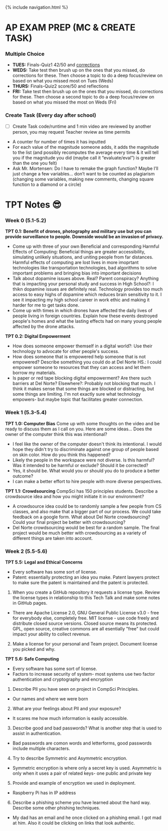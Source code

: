 {% include navigation.html %}
# AP EXAM PREP (MC & CREATE TASK)
### Multiple Choice
- **TUES:** Finals-Quiz1 42/50 and [corrections](https://github.com/allisonthuang/allisonthuang.github.io/wiki/Finals-Quiz1-Corrections)
- **WEDS:** Take test then brush up on the ones that you missed, do corrections for these. Then choose a topic to do a deep focus/review on based on what you missed most on Tues (Weds)
- **THURS:** Finals-Quiz2 score/50 and reflections
- **FRI:** Take test then brush up on the ones that you missed, do corrections for these. Then choose a second topic to do a deep focus/review on based on what you missed the most on Weds (Fri)

### Create Task (Every day after school)
- [ ] Create Task code/runtime and 1 min video are reviewed by another person, you may request Teacher review as time permits
- A counter for number of times it has inputted
- For each value of the magnitude someone adds, it adds the magnitude to the list (and possibly recomputes the average every time & it will tell you if the magnitude you did (maybe call it “evaluate/eval”) is greater than the one you felt)
- Ask Mr. Mortensen: Do I have to remake the graph function? Maybe I’ll just change a few variables… don’t want to be counted as plagiarism (changing some variables, making new comments, changing square function to a diamond or a circle)

# TPT Notes 😎
### Week 0 (5.1-5.2)
**TPT 0.1: Benefit of drones, photography and military use but you can provide surveillance to people. Downside would be an invasion of privacy.**
- Come up with three of your own Beneficial and corresponding Harmful Effects of Computing: Beneficial things are greater accessibility, simulating unlikely situations, and uniting people from far distances. Harmful effects of computing are lost lives in more imoprtant technologies like transportation technologies, bad algorithms to solve important problems and bringing bias into important decisions
- Talk about dopamine issues above. Real? Parent conspiracy? Anything that is impacting your personal study and success in High School?: I thikn dopamine issues are definitely real. Technology provides too much access to easy highs of dopamine which reduces brain sensitivity to it. I see it impacting my high school career in work ethic and making it harder for me to get tasks done.
- Come up with times in which drones have affected the daily lives of people living in foreign countries. Explain how these events destroyed people's homes and what the lasting effects had on many young people affected by the drone attacks.

**TPT 0.2: Digital Empowerment**
- How does someone empower themself in a digital world?: Use their technology to advocate for other people's success.
- How does someone that is empowered help someone that is not empowered? Describe something you could do at Del Norte HS.: I could empower someone to resources that they can access and let them borrow my materials.
- Is paper or red tape blocking digital empowerment? Are there such barriers at Del Norte? Elsewhere?: Probably not blocking that much. I think it makes sense that some things are blocked or distracting, but some things are limiting. I'm not exactly sure what technology empowers- but maybe topic that facilitates greater connection.

  
### Week 1 (5.3-5.4)
**TPT 1.0: Computer Bias**
Come up with some thoughts on the video and be ready to discuss them as I call on you. Here are some ideas...
Does the owner of the computer think this was intentional?
- I feel like the owner of the computer doesn't think its intentional. I would hope they didn't try to discriminate against one group of people based on skin color.
How do you think this happened?
- Likely the people in the workspace were not diverse.
Is this harmful? Was it intended to be harmful or exclude?
Should it be corrected?
- Yes, it should be.
What would you or should you do to produce a better outcome?
- I can make a better effort to hire people with more diverse perspectives.

**TPT 1.1: Crowdsourcing**
CompSci has 150 principles students. Describe a crowdsource idea and how you might initiate it in our environment?
- A crowdsource idea could be to randomly sample a few people from CS classes, and also make that a bigger part of our process. We could take feedback on a google form.
What about Del Norte crowdsourcing? Could your final project be better with crowdsourcing?
- Del Norte crowdsourcing would be best for a random sample. The final project would be much better with crowdsourcing as a variety of different things are taken into account.

  
### Week 2 (5.5-5.6)
**TPT 5.5: Legal and Ethical Concerns**
- Every software has some sort of license. 
- Patent: essentially protecting an idea you make. Patent lawyers protect to make sure the patent is maintained and the patent is protected. 
1. When you create a GitHub repository it requests a license type. Review the license types in relationship to this Tech Talk and make some notes in GitHub pages.
- There are Apache License 2.0, GNU General Public License v3.0 - free for everybody else, completely free. MIT license - use code freely and distribute closed source versions. Closed source means its protected. GPL, open source, creative commons are all esentially "free" but could impact your ability to collect revenue.
2. Make a license for your personal and Team project. Document license you picked and why.

**TPT 5.6: Safe Computing**
- Every software has some sort of license.
- Factors to increase security of system- most systems use two factor authentication and cryptography and encryption
1. Describe PII you have seen on project in CompSci Principles.
- Our names and where we were born
2. What are your feelings about PII and your exposure?
- It scares me how much information is easily accessible.
3. Describe good and bad passwords? What is another step that is used to assist in authentication.
- Bad passwords are comon words and letterforms, good passwords include multiple characters.
4. Try to describe Symmetric and Asymmetric encryption.
- Symmetric encryption is where only a secret key is used. Asymmetric is only when it uses a pair of related keys- one public and private key
5. Provide and example of encryption we used in deployment.
- Raspberry Pi has in IP address
6. Describe a phishing scheme you have learned about the hard way. Describe some other phishing techniques.
- My dad has an email and he once clicked on a phishing email. I got mad at him. Also it could be clicking on links that look authentic.
